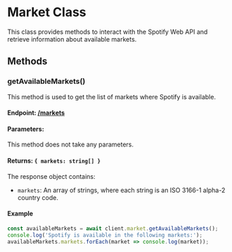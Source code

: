 # Market Class

This class provides methods to interact with the Spotify Web API and retrieve information about available markets.

## Methods

### getAvailableMarkets()

This method is used to get the list of markets where Spotify is available.

#### Endpoint: [/markets](https://developer.spotify.com/documentation/web-api/reference/get-available-markets)

#### Parameters:

This method does not take any parameters.

#### Returns: `{ markets: string[] }`

The response object contains:
- `markets`: An array of strings, where each string is an ISO 3166-1 alpha-2 country code.

#### Example

```typescript
const availableMarkets = await client.market.getAvailableMarkets();
console.log('Spotify is available in the following markets:');
availableMarkets.markets.forEach(market => console.log(market));
```